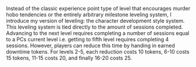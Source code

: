 Instead of the classic experience point type of level that encourages murder hobo tendencies or the entirely arbitrary milestone leveling system, I introduce my version of leveling: the character development style system.
This leveling system is tied directly to the amount of sessions completed. Advancing to the next level requires completing a number of sessions equal to a PCs current level i.e. getting to fifth level requires completing 4 sessions.
However, players can reduce this time by handing in earned downtime tokens. For levels 2-5, each reduction costs 10 tokens, 6-10 costs 15 tokens, 11-15 costs 20, and finally 16-20 costs 25.